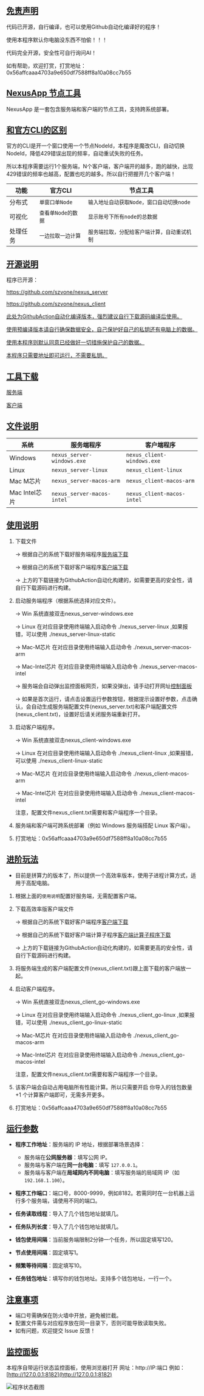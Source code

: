 ## <u>免责声明</u>

代码已开源，自行编译，也可以使用Github自动化编译好的程序！

使用本程序默认你电脑没东西不怕偷！！！

代码完全开源，安全性可自行询问AI！

如有帮助，欢迎打赏，打赏地址：0x56affcaaa4703a9e650df7588ff8a10a08cc7b55

## <u>NexusApp 节点工具</u>

NexusApp 是一套包含服务端和客户端的节点工具，支持跨系统部署。

## <u>和官方CLI的区别</u>

官方的CLI是开一个窗口使用一个节点NodeId，本程序是魔改CLI，自动切换NodeId，降低429错误出现的频率，自动重试失败的任务。

所以本程序需要运行1个服务端，N个客户端，客户端开的越多，跑的越快，出现429错误的频率也越高，配置也吃的越多。所以自行把握开几个客户端！


| 功能&#xA;   | 官方CLI&#xA;       | 节点工具&#xA;                                |
| ----------- | ------------------ | -------------------------------------------- |
| 分布式&#xA; | `单窗口单Node`     | `输入地址自动获取Node，窗口自动切换node`     |
| 可视化&#xA; | `查看单Node的数据` | `显示账号下所有node的总数据`                 |
| 处理任务    | `一边拉取一边计算` | `服务端拉取，分配给客户端计算，自动重试机制` |

## <u>开源说明</u>

程序已开源：

https://github.com/szvone/nexus_server

https://github.com/szvone/nexus_client

<u>此处为GithubAction自动化编译版本，强烈建议自行下载源码编译后使用。</u>

<u>使用预编译版本请自行确保数据安全，自己保护好自己的私钥还有电脑上的数据。</u>

<u>使用本程序则默认同意已经做好一切措施保护自己的数据。</u>

<u>本程序只需要地址即可运行，不需要私钥。</u>

## <u>工具下载</u>

[服务端](https://github.com/szvone/nexus_server/releases/)

[客户端](https://github.com/szvone/nexus_client/releases/)


## <u>文件说明</u>


| 系统&#xA;         | 服务端程序&#xA;            | 客户端程序&#xA;                    |
| ----------------- | -------------------------- | ---------------------------------- |
| Windows&#xA;      | `nexus_server-windows.exe` | `nexus_client-windows.exe` |
| Linux&#xA;        | `nexus_server-linux`       | `nexus_client-linux`               |
| Mac M芯片&#xA; | `nexus_server-macos-arm`      | `nexus_client-macos-arm`              |
| Mac Intel芯片&#xA; | `nexus_server-macos-intel`   |`nexus_client-macos-intel`              |



## <u>使用说明</u>

1. 下载文件

   -> 根据自己的系统下载好服务端程序[服务端下载](https://github.com/szvone/nexus_server/releases/)

   -> 根据自己的系统下载好客户端程序[客户端下载](https://github.com/szvone/nexus_client/releases/)

   -> 上方的下载链接为GithubAction自动化构建的，如需要更高的安全性，请自行下载源码进行构建。



2. 启动服务端程序（根据系统选择对应文件）。

   -> Win 系统直接双击nexus_server-windows.exe

   -> Linux 在对应目录使用终端输入启动命令 ./nexus_server-linux ,如果报错，可以使用 ./nexus_server-linux-static

   -> Mac-M芯片 在对应目录使用终端输入启动命令 ./nexus_server-macos-arm

   -> Mac-Intel芯片 在对应目录使用终端输入启动命令 ./nexus_server-macos-intel

   -> 服务端会自动弹出监控面板网页，如果没弹出，请手动打开网址[控制面板](http://127.0.0.1:8182)

   -> 如果是首次运行，请点击设置运行参数按钮，根据提示设置好参数，点击确认，会自动生成服务端配置文件(nexus_server.txt)和客户端配置文件(nexus_client.txt)，设置好后请关闭服务端重新打开。




3. 启动客户端程序。

   -> Win 系统直接双击nexus_client-windows.exe

   -> Linux 在对应目录使用终端输入启动命令 ./nexus_client-linux ,如果报错，可以使用 ./nexus_client-linux-static

   -> Mac-M芯片 在对应目录使用终端输入启动命令 ./nexus_client-macos-arm

   -> Mac-Intel芯片 在对应目录使用终端输入启动命令 ./nexus_client-macos-intel

   注意，配置文件nexus_client.txt需要和客户端程序一个目录。



4. 服务端和客户端可跨系统部署（例如 Windows 服务端搭配 Linux 客户端）。

5. 打赏地址：0x56affcaaa4703a9e650df7588ff8a10a08cc7b55

## <u>进阶玩法</u>

* 目前是拼算力的版本了，所以提供一个高效率版本，使用子进程计算方式，适用于高配电脑。

1. 根据上面的`使用说明`配置好服务端，无需配置客户端。

2. 下载高效率版客户端文件

   -> 根据自己的系统下载好客户端程序[客户端下载](https://github.com/szvone/nexus_client_go/releases/)

   -> 根据自己的系统下载好客户端计算子程序[客户端计算子程序下载](https://github.com/szvone/nexus_client_worker/releases/)

   -> 上方的下载链接为GithubAction自动化构建的，如需要更高的安全性，请自行下载源码进行构建。

3. 将服务端生成的客户端配置文件(nexus_client.txt)跟上面下载的客户端放一起。

4. 启动客户端程序。

   -> Win 系统直接双击nexus_client_go-windows.exe

   -> Linux 在对应目录使用终端输入启动命令 ./nexus_client_go-linux ,如果报错，可以使用 ./nexus_client_go-linux-static

   -> Mac-M芯片 在对应目录使用终端输入启动命令 ./nexus_client_go-macos-arm

   -> Mac-Intel芯片 在对应目录使用终端输入启动命令 ./nexus_client_go-macos-intel

   注意，配置文件nexus_client.txt需要和客户端程序一个目录。

5. 该客户端会自动占用电脑所有性能计算。所以只需要开启 你导入的钱包数量+1 个计算客户端即可，无需多开更多。

6. 打赏地址：0x56affcaaa4703a9e650df7588ff8a10a08cc7b55

## <u>运行参数</u>

* **程序工作地址**：服务端的 IP 地址，根据部署场景选择：

  * 服务端在**公网服务器**：填写公网 IP。
  * 服务端与客户端在**同一台电脑**：填写 `127.0.0.1`。
  * 服务端与客户端在**局域网内不同电脑**：填写服务端的局域网 IP（如 `192.168.1.100`）。

* **程序工作端口**：端口号，8000-9999，例如8182。若需同时在一台机器上运行多个服务端，请使用不同的端口。
  
* **任务读取线程**：导入了几个钱包地址就填几。
* **任务队列长度**：导入了几个钱包地址就填几。
* **钱包使用间隔**：当前服务端限制2分钟一个任务，所以固定填写120。
* **节点使用间隔**：固定填写1。
* **频繁等待间隔**：固定填写10。
* **任务钱包地址**：填写你的钱包地址。支持多个钱包地址，一行一个。


## <u>注意事项</u>

* 端口号需确保在防火墙中开放，避免被拦截。
* 配置文件需与对应程序放在同一目录下，否则可能导致读取失败。
* 如有问题，欢迎提交 Issue 反馈！



## <u>监控面板</u>

本程序自带运行状态监控面板，使用浏览器打开
网址：http://IP:端口
例如：[http://127.0.0.1:8182](http://127.0.0.1:8182)

![程序状态截图](status.png)
